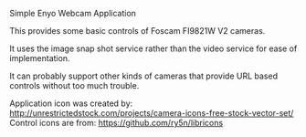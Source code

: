 Simple Enyo Webcam Application

This provides some basic controls of Foscam FI9821W V2 cameras.

It uses the image snap shot service rather than the video service for ease of implementation.

It can probably support other kinds of cameras that provide URL based controls without too much trouble.

Application icon was created by: http://unrestrictedstock.com/projects/camera-icons-free-stock-vector-set/
Control icons are from: https://github.com/ry5n/libricons